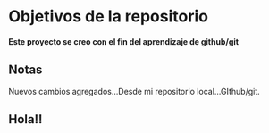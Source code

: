 # Objetivos de la repositorio

#### Este proyecto se creo con el fin del aprendizaje de github/git

## Notas


Nuevos cambios agregados...Desde mi repositorio local...GIthub/git.

## Hola!!
